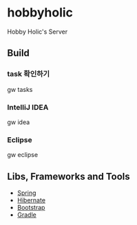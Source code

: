hobbyholic
==========

Hobby Holic's Server

## Build

### task 확인하기

gw tasks

### IntelliJ IDEA

gw idea

### Eclipse

gw eclipse

## Libs, Frameworks and Tools

* [Spring](http://www.springsource.org)
* [Hibernate](http://www.hibernate.org)
* [Bootstrap](http://twitter.github.com/bootstrap)
* [Gradle](http://www.gradle.org)
